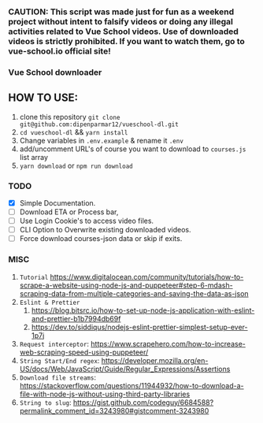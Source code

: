 ### CAUTION: This script was made just for fun as a weekend project without intent to falsify videos or doing any illegal activities related to Vue School videos. Use of downloaded videos is strictly prohibited. If you want to watch them, go to vue-school.io official site!  

### Vue School downloader 

## HOW TO USE:
1. clone this repository `git clone git@github.com:dipenparmar12/vueschool-dl.git`
2. `cd vueschool-dl` && `yarn install`
3. Change variables in `.env.example` & rename it `.env` 
4. add/uncomment URL's of course you want to download to `courses.js` list array
5. `yarn download` or `npm run download` 
   

### TODO 

- [x] Simple Documentation.
- [ ] Download ETA or Process bar,
- [ ] Use Login Cookie's to access video files.
- [ ] CLI Option to Overwrite existing downloaded videos.
- [ ] Force download courses-json data or skip if exits.

### MISC

1. `Tutorial` https://www.digitalocean.com/community/tutorials/how-to-scrape-a-website-using-node-js-and-puppeteer#step-6-mdash-scraping-data-from-multiple-categories-and-saving-the-data-as-json
2. `Eslint & Prettier` 
   1. https://blog.bitsrc.io/how-to-set-up-node-js-application-with-eslint-and-prettier-b1b7994db69f
   2. https://dev.to/siddiqus/nodejs-eslint-prettier-simplest-setup-ever-1p7j
3. `Request interceptor`: https://www.scrapehero.com/how-to-increase-web-scraping-speed-using-puppeteer/
4. `String Start/End regex`: https://developer.mozilla.org/en-US/docs/Web/JavaScript/Guide/Regular_Expressions/Assertions
5. `Download file streams`: https://stackoverflow.com/questions/11944932/how-to-download-a-file-with-node-js-without-using-third-party-libraries
6. `String to slug`: https://gist.github.com/codeguy/6684588?permalink_comment_id=3243980#gistcomment-3243980